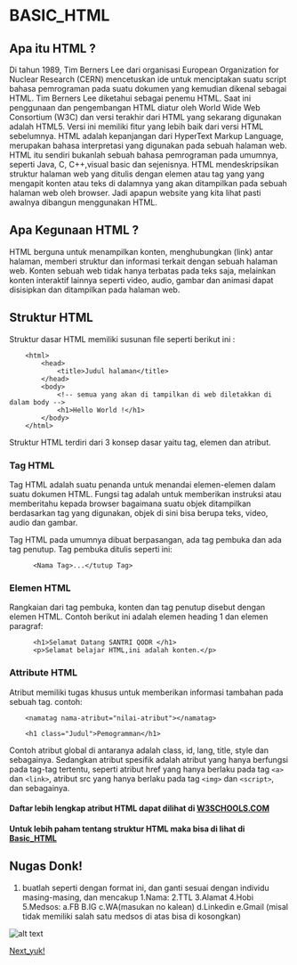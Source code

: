 # BASIC_HTML

## Apa itu HTML ?

Di tahun 1989, Tim Berners Lee dari organisasi European Organization for Nuclear Research (CERN) mencetuskan ide untuk menciptakan suatu script bahasa pemrograman pada suatu dokumen yang kemudian dikenal sebagai HTML. Tim Berners Lee diketahui sebagai penemu HTML.
Saat ini penggunaan dan pengembangan HTML diatur oleh World Wide Web Consortium (W3C) dan versi terakhir dari HTML yang sekarang digunakan adalah HTML5. Versi ini memiliki fitur yang lebih baik dari versi HTML sebelumnya. 
HTML adalah kepanjangan dari HyperText Markup Language, merupakan bahasa interpretasi yang digunakan pada sebuah halaman web. HTML itu sendiri bukanlah sebuah bahasa pemrograman pada umumnya, seperti Java, C, C++,visual basic dan sejenisnya. 
HTML mendeskripsikan struktur halaman web yang ditulis dengan elemen atau tag yang yang mengapit konten atau teks di dalamnya yang akan ditampilkan pada sebuah halaman web oleh browser. 
Jadi apapun website yang kita lihat pasti awalnya dibangun menggunakan HTML.

## Apa Kegunaan HTML ?

HTML berguna untuk menampilkan konten, menghubungkan (link) antar halaman, memberi struktur dan informasi terkait dengan sebuah halaman web. Konten sebuah web tidak hanya terbatas pada teks saja, melainkan konten interaktif lainnya seperti video, audio, gambar dan animasi dapat disisipkan dan ditampilkan pada halaman web.

## Struktur HTML

Struktur dasar HTML memiliki susunan file seperti berikut ini :

```
    <html>
        <head>
            <title>Judul halaman</title>
        </head>
        <body>
            <!-- semua yang akan di tampilkan di web diletakkan di dalam body -->
            <h1>Hello World !</h1>
        </body>
    </html>

```

Struktur HTML terdiri dari 3 konsep dasar yaitu tag, elemen dan atribut.

### Tag HTML
Tag HTML adalah suatu penanda untuk menandai elemen-elemen dalam suatu dokumen HTML. Fungsi tag adalah untuk memberikan instruksi atau memberitahu kepada browser bagaimana suatu objek ditampilkan berdasarkan tag yang digunakan, objek di sini bisa berupa teks, video, audio dan gambar.

Tag HTML pada umumnya dibuat berpasangan, ada tag pembuka dan ada tag penutup. Tag pembuka ditulis seperti ini:

```
      <Nama Tag>...</tutup Tag>
```
### Elemen HTML
Rangkaian dari tag pembuka, konten dan tag penutup disebut dengan elemen HTML. Contoh berikut ini adalah elemen heading 1 dan elemen paragraf:
```
      <h1>Selamat Datang SANTRI QODR </h1>
      <p>Selamat belajar HTML,ini adalah konten.</p>
```
### Attribute HTML
Atribut memiliki tugas khusus untuk memberikan informasi tambahan pada sebuah tag.
contoh:
```
    <namatag nama-atribut="nilai-atribut"></namatag>

    <h1 class="Judul">Pemogramman</h1>
```

Contoh atribut global di antaranya adalah class, id, lang, title, style dan sebagainya. Sedangkan atribut spesifik adalah atribut yang hanya berfungsi pada tag-tag tertentu, seperti atribut href yang hanya berlaku pada tag `<a>` dan `<link>`, atribut src yang hanya berlaku pada tag `<img>` dan `<script>`, dan sebagainya.

#### Daftar lebih lengkap atribut HTML dapat dilihat di [W3SCHOOLS.COM](https://www.w3schools.com/html/html_attributes.asp)

#### Untuk lebih paham tentang struktur HTML maka bisa di lihat di [Basic_HTML](https://youtu.be/AC06wmiLoUE)

## Nugas Donk!
1. buatlah seperti dengan format ini, dan ganti sesuai dengan individu masing-masing, dan mencakup 
    1.Nama:
    2.TTL
    3.Alamat
    4.Hobi
    5.Medsos:
        a.FB
        B.IG
        c.WA(masukan no kalean)
        d.Linkedin
        e.Gmail
        (misal tidak memiliki salah satu medsos di atas bisa di kosongkan)
        
![alt text](http://2.bp.blogspot.com/-XRCVJLpaURI/UFWIK8_zKYI/AAAAAAAAAGI/7S2ZgawtfUc/s1600/Capture.PNG)



[Next_yuk!](https://github.com/arizkayusril/Frontend_RoadMap/blob/master/2.HTML/Basic_CSS/Basic_CSS.md)